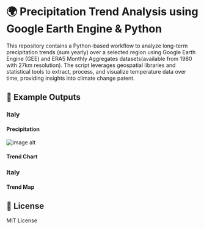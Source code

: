 # 🌍 Precipitation Trend Analysis using Google Earth Engine & Python
This repository contains a Python-based workflow to analyze long-term precipitation trends (sum yearly) over a selected region using Google Earth Engine (GEE) and ERA5 Monthly Aggregates datasets(available from 1980 with 27km resolution). The script leverages geospatial libraries and statistical tools to extract, process, and visualize temperature data over time, providing insights into climate change patent.



## 📸 Example Outputs

### Italy

#### Precipitation
![image alt](https://github.com/SaeidDaliriSusefi/Precipitation-Monitoring/blob/0b5a21a22233dd7913e6e6d2d53a855a073829a4/Images/Precipitation_plots.png)


#### Trend Chart
### Italy



#### Trend Map


## 📜 License
MIT License



